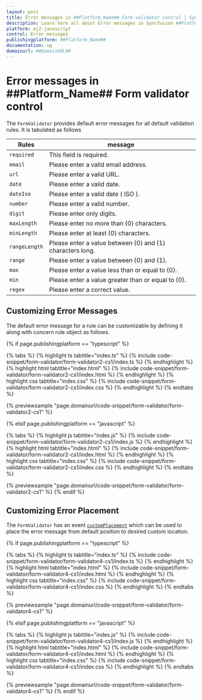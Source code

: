 ```yaml
---
layout: post
title: Error messages in ##Platform_Name## Form validator control | Syncfusion
description: Learn here all about Error messages in Syncfusion ##Platform_Name## Form validator control of Syncfusion Essential JS 2 and more.
platform: ej2-javascript
control: Error messages 
publishingplatform: ##Platform_Name##
documentation: ug
domainurl: ##DomainURL##
---
```


# Error messages in ##Platform_Name## Form validator control

The `FormValidator` provides default error messages for all default validation rules.
It is tabulated as follows

| Rules | message |
| ------------- | ------------- |
| `required` | This field is required. |
| `email` | Please enter a valid email address. |
| `url` | Please enter a valid URL. |
| `date` | Please enter a valid date. |
| `dateIso` | Please enter a valid date ( ISO ). |
| `number` | Please enter a valid number. |
| `digit` | Please enter only digits. |
| `maxLength` | Please enter no more than {0} characters. |
| `minLength` | Please enter at least {0} characters. |
| `rangeLength` | Please enter a value between {0} and {1} characters long. |
| `range` | Please enter a value between {0} and {1}. |
| `max` | Please enter a value less than or equal to {0}. |
| `min` | Please enter a value greater than or equal to {0}. |
| `regex` | Please enter a correct value. |

## Customizing Error Messages

The default error message for a rule can be customizable by defining it along with concern rule object as follows.

{% if page.publishingplatform == "typescript" %}

 {% tabs %}
{% highlight ts tabtitle="index.ts" %}
{% include code-snippet/form-validator/form-validator2-cs1/index.ts %}
{% endhighlight %}
{% highlight html tabtitle="index.html" %}
{% include code-snippet/form-validator/form-validator2-cs1/index.html %}
{% endhighlight %}
{% highlight css tabtitle="index.css" %}
{% include code-snippet/form-validator/form-validator2-cs1/index.css %}
{% endhighlight %}
{% endtabs %}
        
{% previewsample "page.domainurl/code-snippet/form-validator/form-validator2-cs1" %}

{% elsif page.publishingplatform == "javascript" %}

{% tabs %}
{% highlight js tabtitle="index.js" %}
{% include code-snippet/form-validator/form-validator2-cs1/index.js %}
{% endhighlight %}
{% highlight html tabtitle="index.html" %}
{% include code-snippet/form-validator/form-validator2-cs1/index.html %}
{% endhighlight %}
{% highlight css tabtitle="index.css" %}
{% include code-snippet/form-validator/form-validator2-cs1/index.css %}
{% endhighlight %}
{% endtabs %}

{% previewsample "page.domainurl/code-snippet/form-validator/form-validator2-cs1" %}
{% endif %}

## Customizing Error Placement

The `FormValidator` has an event [`customPlacement`](../api/form-validator/#customplacement) which can be used to place the error message from default position to desired custom location.

{% if page.publishingplatform == "typescript" %}

 {% tabs %}
{% highlight ts tabtitle="index.ts" %}
{% include code-snippet/form-validator/form-validator4-cs1/index.ts %}
{% endhighlight %}
{% highlight html tabtitle="index.html" %}
{% include code-snippet/form-validator/form-validator4-cs1/index.html %}
{% endhighlight %}
{% highlight css tabtitle="index.css" %}
{% include code-snippet/form-validator/form-validator4-cs1/index.css %}
{% endhighlight %}
{% endtabs %}
        
{% previewsample "page.domainurl/code-snippet/form-validator/form-validator4-cs1" %}

{% elsif page.publishingplatform == "javascript" %}

{% tabs %}
{% highlight js tabtitle="index.js" %}
{% include code-snippet/form-validator/form-validator4-cs1/index.js %}
{% endhighlight %}
{% highlight html tabtitle="index.html" %}
{% include code-snippet/form-validator/form-validator4-cs1/index.html %}
{% endhighlight %}
{% highlight css tabtitle="index.css" %}
{% include code-snippet/form-validator/form-validator4-cs1/index.css %}
{% endhighlight %}
{% endtabs %}

{% previewsample "page.domainurl/code-snippet/form-validator/form-validator4-cs1" %}
{% endif %}